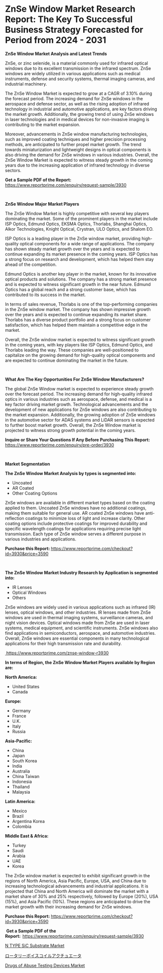 <p><h1>ZnSe Window Market Research Report: The Key To Successful Business Strategy Forecasted for Period from 2024 - 2031</h1></p><p><strong>ZnSe Window Market Analysis and Latest Trends</strong></p>
<p><p>ZnSe, or zinc selenide, is a material commonly used for infrared optical windows due to its excellent transmission in the infrared spectrum. ZnSe windows are widely utilized in various applications such as medical instruments, defense and security systems, thermal imaging cameras, and industrial machinery.</p><p>The ZnSe Window Market is expected to grow at a CAGR of 3.10% during the forecast period. The increasing demand for ZnSe windows in the aerospace and defense sector, as well as the rising adoption of infrared technology in industrial and automotive applications, are key factors driving the market growth. Additionally, the growing trend of using ZnSe windows in laser technologies and in medical devices for non-invasive imaging is contributing to the market expansion.</p><p>Moreover, advancements in ZnSe window manufacturing technologies, such as improved coating techniques and higher precision processing methods, are anticipated to further propel market growth. The trend towards miniaturization and lightweight designs in optical components is also driving the demand for ZnSe windows in various industries. Overall, the ZnSe Window Market is expected to witness steady growth in the coming years due to the increasing application of infrared technology in diverse sectors.</p></p>
<p><strong>Get a Sample PDF of the Report:&nbsp;</strong> <a href="https://www.reportprime.com/enquiry/request-sample/3930">https://www.reportprime.com/enquiry/request-sample/3930</a></p>
<p>&nbsp;</p>
<p><strong>ZnSe Window Major Market Players</strong></p>
<p><p>The ZnSe Window Market is highly competitive with several key players dominating the market. Some of the prominent players in the market include ISP Optics, Edmund Optics, EKSMA Optics, Thorlabs, Shanghai Optics, Alkor Technologies, Knight Optical, Crystran, ULO Optics, and Shalom EO.</p><p>ISP Optics is a leading player in the ZnSe window market, providing high-quality optical components for a wide range of applications. The company has shown steady market growth over the years and is expected to continue expanding its market presence in the coming years. ISP Optics has a strong focus on research and development, which has helped them stay ahead of the competition.</p><p>Edmund Optics is another key player in the market, known for its innovative optical products and solutions. The company has a strong market presence and is expected to witness significant growth in the near future. Edmund Optics has a global reach and a strong customer base, which has contributed to its success in the market.</p><p>In terms of sales revenue, Thorlabs is one of the top-performing companies in the ZnSe window market. The company has shown impressive growth over the years and is expected to continue expanding its market share. Thorlabs has a diverse product portfolio and a strong focus on customer satisfaction, which has helped them maintain a competitive edge in the market.</p><p>Overall, the ZnSe window market is expected to witness significant growth in the coming years, with key players like ISP Optics, Edmund Optics, and Thorlabs leading the way. These companies are well-positioned to capitalize on the growing demand for high-quality optical components and are expected to continue dominating the market in the future.</p></p>
<p>&nbsp;</p>
<p><strong>What Are The Key Opportunities For ZnSe Window Manufacturers?</strong></p>
<p><p>The global ZnSe Window market is expected to experience steady growth over the forecast period. The increasing demand for high-quality infrared optics in various industries such as aerospace, defense, and medical is a key factor driving market growth. Technological advancements and the development of new applications for ZnSe windows are also contributing to the market expansion. Additionally, the growing adoption of ZnSe windows in the automotive sector for ADAS systems and LiDAR sensors is expected to further boost market growth. Overall, the ZnSe Window market is projected to witness strong growth potential in the coming years.</p></p>
<p><strong>Inquire or Share Your Questions If Any Before Purchasing This Report:</strong> <a href="https://www.reportprime.com/enquiry/pre-order/3930">https://www.reportprime.com/enquiry/pre-order/3930</a></p>
<p>&nbsp;</p>
<p><strong>Market Segmentation</strong></p>
<p><strong>The ZnSe Window Market Analysis by types is segmented into:</strong></p>
<p><ul><li>Uncoated</li><li>AR Coated</li><li>Other Coating Options</li></ul></p>
<p><p>ZnSe windows are available in different market types based on the coating applied to them. Uncoated ZnSe windows have no additional coatings, making them suitable for general use. AR coated ZnSe windows have anti-reflection coatings to minimize loss of light and increase clarity. Other coating options include protective coatings for improved durability and specific wavelength coatings for applications requiring precise light transmission. Each type of ZnSe window serves a different purpose in various industries and applications.</p></p>
<p><strong>Purchase this Report:&nbsp;</strong><a href="https://www.reportprime.com/checkout?id=3930&price=3590">https://www.reportprime.com/checkout?id=3930&price=3590</a></p>
<p>&nbsp;</p>
<p><strong>The ZnSe Window Market Industry Research by Application is segmented into:</strong></p>
<p><ul><li>IR Lenses</li><li>Optical Windows</li><li>Others</li></ul></p>
<p><p>ZnSe windows are widely used in various applications such as infrared (IR) lenses, optical windows, and other industries. IR lenses made from ZnSe windows are used in thermal imaging systems, surveillance cameras, and night vision devices. Optical windows made from ZnSe are used in laser systems, medical equipment, and scientific instruments. ZnSe windows also find applications in semiconductors, aerospace, and automotive industries. Overall, ZnSe windows are essential components in many technological applications for their high transmission rate and durability.</p></p>
<p><a href="https://www.reportprime.com/znse-window-r3930">&nbsp;https://www.reportprime.com/znse-window-r3930</a></p>
<p><strong>In terms of Region, the ZnSe Window Market Players available by Region are:</strong></p>
<p>
    <p> <strong> North America: </strong>
        <ul>
            <li>United States</li>
            <li>Canada</li>
        </ul>
        </p> 
    <p> <strong> Europe: </strong>
        <ul>
            <li>Germany</li>
            <li>France</li>
            <li>U.K.</li>
            <li>Italy</li>
            <li>Russia</li>
        </ul>
        </p> 
    <p> <strong> Asia-Pacific: </strong>
        <ul>
            <li>China</li>
            <li>Japan</li>
            <li>South Korea</li>
            <li>India</li>
            <li>Australia</li>
            <li>China Taiwan</li>
            <li>Indonesia</li>
            <li>Thailand</li>
            <li>Malaysia</li>
        </ul>
        </p> 
    <p> <strong> Latin America: </strong>
        <ul>
            <li>Mexico</li>
            <li>Brazil</li>
            <li>Argentina Korea</li>
            <li>Colombia</li>
        </ul>
        </p> 
    <p> <strong> Middle East & Africa: </strong>
        <ul>
            <li>Turkey</li>
            <li>Saudi</li>
            <li>Arabia</li>
            <li>UAE</li>
            <li>Korea</li>
        </ul>
    </p>
    </p>
<p><p>The ZnSe window market is expected to exhibit significant growth in the regions of North America, Asia Pacific, Europe, USA, and China due to increasing technological advancements and industrial applications. It is projected that China and North America will dominate the market with a market share of 30% and 25% respectively, followed by Europe (20%), USA (15%), and Asia Pacific (10%). These regions are anticipated to drive the market growth with their increasing demand for ZnSe windows.</p></p>
<p><strong>Purchase this Report: </strong><a href="https://www.reportprime.com/checkout?id=3930&price=3590">https://www.reportprime.com/checkout?id=3930&price=3590</a></p>
<p>&nbsp;<strong>Get a Sample PDF of the Report:&nbsp;&nbsp;</strong><a href="https://www.reportprime.com/enquiry/request-sample/3930">https://www.reportprime.com/enquiry/request-sample/3930</a></p>
<p><strong></strong></p>
<p><p><a href="https://github.com/RichRobinson5/Market-Research-Report-List-5/blob/main/n-type-sic-substrate-market.md">N TYPE SiC Substrate Market</a></p><p><a href="https://github.com/oqoeusbvpadwjs08/Market-Research-Report-List-2/blob/main/919204773297.md">ロータリーボイスコイルアクチュエータ</a></p><p><a href="https://view.publitas.com/reportprime-1/decoding-drugs-of-abuse-testing-devices-market-metrics-market-share-trends-and-growth-patterns/">Drugs of Abuse Testing Devices Market</a></p></p>